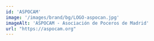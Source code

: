 ```yaml
---
id: 'ASPOCAM'
image: '/images/brand/bg/LOGO-aspocan.jpg'
imageAlt: 'ASPOCAM - Asociación de Poceros de Madrid'
url: "https://aspocam.org"
---
```

